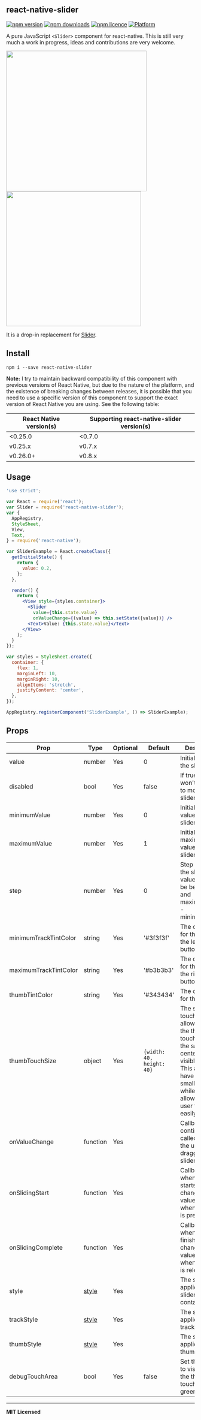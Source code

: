 ## react-native-slider

[![npm version](http://img.shields.io/npm/v/react-native-slider.svg?style=flat-square)](https://npmjs.org/package/react-native-slider "View this project on npm")
[![npm downloads](http://img.shields.io/npm/dm/react-native-slider.svg?style=flat-square)](https://npmjs.org/package/react-native-slider "View this project on npm")
[![npm licence](http://img.shields.io/npm/l/react-native-slider.svg?style=flat-square)](https://npmjs.org/package/react-native-slider "View this project on npm")
[![Platform](https://img.shields.io/badge/platform-ios%20%7C%20android-989898.svg?style=flat-square)](https://npmjs.org/package/react-native-slider "View this project on npm")

A pure JavaScript `<Slider>` component for react-native. This is still very much a work
in progress, ideas and contributions are very welcome.

<img src="https://raw.githubusercontent.com/jeanregisser/react-native-slider/master/Screenshots/basic@2x.png" width="375">
<img src="https://raw.githubusercontent.com/jeanregisser/react-native-slider/master/Screenshots/basic_android_xxhdpi.png" width="360">

It is a drop-in replacement for [Slider](http://facebook.github.io/react-native/docs/slider.html).

## Install

```shell
npm i --save react-native-slider
```

**Note:** I try to maintain backward compatibility of this component with previous versions of React Native, but due to the nature of the platform, and the existence of breaking changes between releases, it is possible that you need to use a specific version of this component to support the exact version of React Native you are using. See the following table:

| React Native version(s) | Supporting react-native-slider version(s) |
|-------------------------|-------------------------------------------|
| <0.25.0                 | <0.7.0                                    |
| v0.25.x                 | v0.7.x                                    |
| v0.26.0+                | v0.8.x                                    |

## Usage

```jsx
'use strict';

var React = require('react');
var Slider = require('react-native-slider');
var {
  AppRegistry,
  StyleSheet,
  View,
  Text,
} = require('react-native');

var SliderExample = React.createClass({
  getInitialState() {
    return {
      value: 0.2,
    };
  },

  render() {
    return (
      <View style={styles.container}>
        <Slider
          value={this.state.value}
          onValueChange={(value) => this.setState({value})} />
        <Text>Value: {this.state.value}</Text>
      </View>
    );
  }
});

var styles = StyleSheet.create({
  container: {
    flex: 1,
    marginLeft: 10,
    marginRight: 10,
    alignItems: 'stretch',
    justifyContent: 'center',
  },
});

AppRegistry.registerComponent('SliderExample', () => SliderExample);
```

## Props

Prop                  | Type     | Optional | Default                   | Description
--------------------- | -------- | -------- | ------------------------- | -----------
value                 | number   | Yes      | 0                         | Initial value of the slider
disabled              | bool     | Yes      | false                     | If true the user won't be able to move the slider
minimumValue          | number   | Yes      | 0                         | Initial minimum value of the slider
maximumValue          | number   | Yes      | 1                         | Initial maximum value of the slider
step                  | number   | Yes      | 0                         | Step value of the slider. The value should be between 0 and maximumValue - minimumValue)
minimumTrackTintColor | string   | Yes      | '#3f3f3f'                 | The color used for the track to the left of the button
maximumTrackTintColor | string   | Yes      | '#b3b3b3'                 | The color used for the track to the right of the button
thumbTintColor        | string   | Yes      | '#343434'                 | The color used for the thumb
thumbTouchSize        | object   | Yes      | `{width: 40, height: 40}` | The size of the touch area that allows moving the thumb. The touch area has the same center as the visible thumb. This allows to have a visually small thumb while still allowing the user to move it easily.
onValueChange         | function | Yes      |                           | Callback continuously called while the user is dragging the slider
onSlidingStart        | function | Yes      |                           | Callback called when the user starts changing the value (e.g. when the slider is pressed)
onSlidingComplete     | function | Yes      |                           | Callback called when the user finishes changing the value (e.g. when the slider is released)
style                 | [style](http://facebook.github.io/react-native/docs/view.html#style)    | Yes      |                           | The style applied to the slider container
trackStyle            | [style](http://facebook.github.io/react-native/docs/view.html#style)    | Yes      |                           | The style applied to the track
thumbStyle            | [style](http://facebook.github.io/react-native/docs/view.html#style)    | Yes      |                           | The style applied to the thumb
debugTouchArea        | bool     | Yes      | false                     | Set this to true to visually see the thumb touch rect in green.

---

**MIT Licensed**
